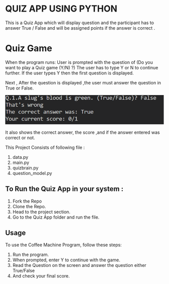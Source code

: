 # QUIZ APP USING PYTHON


This is a Quiz App which will display question and the participant has to answer True / False and will be assigned points if the answer is correct .


#  Quiz Game
When the program runs: User is prompted with the question of (Do you want to play a Quiz game (Y/N) ?) The user has to type Y or N to continue further.
If the user types Y then the first question is displayed.


Next , After the question is displayed ,the user must answer the question in True or False.


![Quiz Game Image](image.png)


It also shows the correct answer, the score ,and if the answer entered was correct or not.


This Project Consists of following file :

1. data.py
2. main.py
3. quizbrain.py
4. question_model.py


## To Run the Quiz App in your system :


1. Fork the Repo
2. Clone the Repo.
3. Head to the project section.
4. Go to the Quiz App folder and run the file.


## Usage


To use the Coffee Machine Program, follow these steps:


1. Run the program.
2. When prompted, enter Y to continue with the game.
3. Read the Question on the screen and answer the question either True/False
4. And check your final score.











